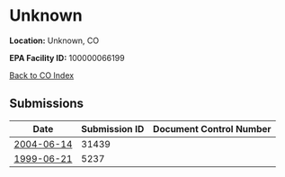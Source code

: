 # Unknown

**Location:** Unknown, CO

**EPA Facility ID:** 100000066199

[Back to CO Index](../../index.md)

## Submissions

| Date | Submission ID | Document Control Number |
|------|--------------|-------------------------|
| [2004-06-14](submissions/31439.md) | 31439 |  |
| [1999-06-21](submissions/5237.md) | 5237 |  |
